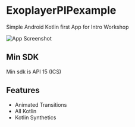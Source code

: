 # ExoplayerPIPexample

Simple Android Kotlin first App for Intro Workshop

![App Screenshot](https://raw.githubusercontent.com/childofthehorn/android_intro_app/2.0/exampleimages/example_gif.gif "App Screenshot")

## Min SDK
Min sdk is API 15 (ICS)

## Features 
- Animated Transitions
- All Kotlin
- Kotlin Synthetics